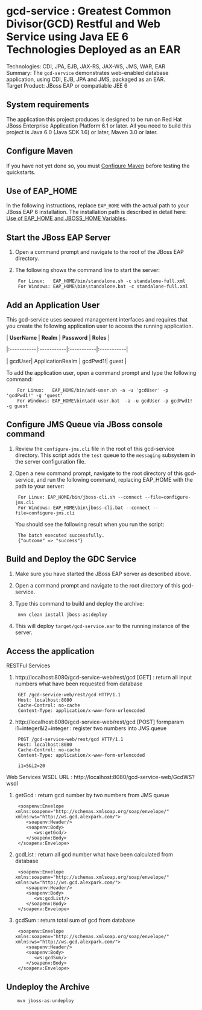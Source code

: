 gcd-service : Greatest Common Divisor(GCD) Restful and Web Service using Java EE 6 Technologies Deployed as an EAR
==============================================================================================
Technologies: CDI, JPA, EJB, JAX-RS, JAX-WS, JMS, WAR, EAR  
Summary: The `gcd-service` demonstrates web-enabled database application, using CDI, EJB, JPA and JMS, packaged as an EAR.   
Target Product: JBoss EAP or compatiable JEE 6


System requirements
-------------------

The application this project produces is designed to be run on Red Hat JBoss Enterprise Application Platform 6.1 or later. 
All you need to build this project is Java 6.0 (Java SDK 1.6) or later, Maven 3.0 or later.

Configure Maven
---------------
If you have not yet done so, you must [Configure Maven](https://github.com/jboss-developer/jboss-developer-shared-resources/blob/master/guides/CONFIGURE_MAVEN.md#configure-maven-to-build-and-deploy-the-quickstarts) before testing the quickstarts.

Use of EAP_HOME
---------------

In the following instructions, replace `EAP_HOME` with the actual path to your JBoss EAP 6 installation. The installation path is described in detail here: [Use of EAP_HOME and JBOSS_HOME Variables](https://github.com/jboss-developer/jboss-developer-shared-resources/blob/master/guides/USE_OF_EAP_HOME.md#use-of-eap_home-and-jboss_home-variables).

Start the JBoss EAP Server
-------------------------

1. Open a command prompt and navigate to the root of the JBoss EAP directory.
2. The following shows the command line to start the server:

        For Linux:   EAP_HOME/bin/standalone.sh -c standalone-full.xml
        For Windows: EAP_HOME\bin\standalone.bat -c standalone-full.xml

Add an Application User
----------------

This gcd-service uses secured management interfaces and requires that you create the following application user to access the running application. 

| **UserName** | **Realm** | **Password** | **Roles** |

|:-----------|:-----------|:-----------|:-----------|

| gcdUser| ApplicationRealm | gcdPwd1!| guest |

To add the application user, open a command prompt and type the following command:

        For Linux:   EAP_HOME/bin/add-user.sh -a -u 'gcdUser' -p 'gcdPwd1!' -g 'guest'
        For Windows: EAP_HOME\bin\add-user.bat  -a -u gcdUser -p gcdPwd1! -g guest


Configure JMS Queue via JBoss console command
-------------------------
1. Review the `configure-jms.cli` file in the root of this gcd-service directory. This script adds the `test` queue to the `messaging` subsystem in the server configuration file.

2. Open a new command prompt, navigate to the root directory of this gcd-service, and run the following command, replacing EAP_HOME with the path to your server:

        For Linux: EAP_HOME/bin/jboss-cli.sh --connect --file=configure-jms.cli 
        For Windows: EAP_HOME\bin\jboss-cli.bat --connect --file=configure-jms.cli 
   You should see the following result when you run the script:

        The batch executed successfully.
        {"outcome" => "success"}


Build and Deploy the GDC Service
-------------------------
1. Make sure you have started the JBoss EAP server as described above.
2. Open a command prompt and navigate to the root directory of this gcd-service.
3. Type this command to build and deploy the archive:

        mvn clean install jboss-as:deploy

4. This will deploy `target/gcd-service.ear` to the running instance of the server.


Access the application 
---------------------
RESTFul Services

1. http://localhost:8080/gcd-service-web/rest/gcd [GET] : return all input numbers what have been requested from database

        GET /gcd-service-web/rest/gcd HTTP/1.1
        Host: localhost:8080
        Cache-Control: no-cache
        Content-Type: application/x-www-form-urlencoded

2. http://localhost:8080/gcd-service-web/rest/gcd [POST] formparam i1=integer&i2=integer : register two numbers into JMS queue

        POST /gcd-service-web/rest/gcd HTTP/1.1
        Host: localhost:8080
        Cache-Control: no-cache
        Content-Type: application/x-www-form-urlencoded
        
        i1=5&i2=20

Web Services
WSDL URL : http://localhost:8080/gcd-service-web/GcdWS?wsdl

1. getGcd  : return gcd number by two numbers from JMS queue

        <soapenv:Envelope xmlns:soapenv="http://schemas.xmlsoap.org/soap/envelope/" xmlns:ws="http://ws.gcd.alexpark.com/">
           <soapenv:Header/>
           <soapenv:Body>
              <ws:getGcd/>
           </soapenv:Body>
        </soapenv:Envelope>

2. gcdList : return all gcd number what have been calculated from database

        <soapenv:Envelope xmlns:soapenv="http://schemas.xmlsoap.org/soap/envelope/" xmlns:ws="http://ws.gcd.alexpark.com/">
           <soapenv:Header/>
           <soapenv:Body>
              <ws:gcdList/>
           </soapenv:Body>
        </soapenv:Envelope>

3. gcdSum  : return total sum of gcd from database

        <soapenv:Envelope xmlns:soapenv="http://schemas.xmlsoap.org/soap/envelope/" xmlns:ws="http://ws.gcd.alexpark.com/">
           <soapenv:Header/>
           <soapenv:Body>
              <ws:gcdSum/>
           </soapenv:Body>
        </soapenv:Envelope>

Undeploy the Archive
--------------------

        mvn jboss-as:undeploy

